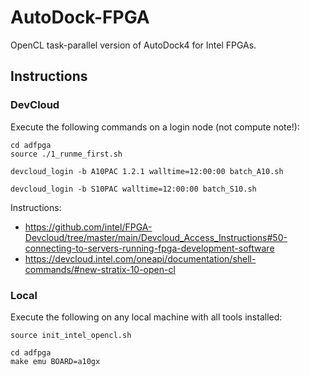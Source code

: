 # AutoDock-FPGA

OpenCL task-parallel version of AutoDock4 for Intel FPGAs.

## Instructions

### DevCloud

Execute the following commands on a login node (not compute note!):

```
cd adfpga
source ./1_runme_first.sh
```

```
devcloud_login -b A10PAC 1.2.1 walltime=12:00:00 batch_A10.sh
```

```
devcloud_login -b S10PAC walltime=12:00:00 batch_S10.sh
```

Instructions: 
- https://github.com/intel/FPGA-Devcloud/tree/master/main/Devcloud_Access_Instructions#50-connecting-to-servers-running-fpga-development-software
- https://devcloud.intel.com/oneapi/documentation/shell-commands/#new-stratix-10-open-cl

### Local

Execute the following on any local machine with all tools installed:

```
source init_intel_opencl.sh
```

```
cd adfpga
make emu BOARD=a10gx
```

